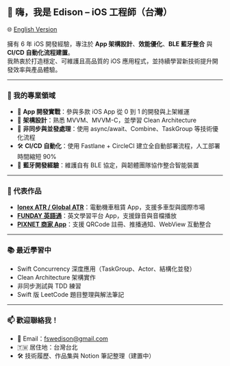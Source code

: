 ## 👋 嗨，我是 Edison – iOS 工程師（台灣）

🌐 [English Version](./README.md)

擁有 6 年 iOS 開發經驗，專注於 **App 架構設計**、**效能優化**、**BLE 藍牙整合** 與 **CI/CD 自動化流程建置**。  
我熱衷於打造穩定、可維護且高品質的 iOS 應用程式，並持續學習新技術提升開發效率與產品體驗。

---

### 🚀 我的專業領域

- 📱 **App 開發實戰**：參與多款 iOS App 從 0 到 1 的開發與上架維運  
- 🔧 **架構設計**：熟悉 MVVM、MVVM-C，並學習 Clean Architecture  
- 🔄 **非同步與並發處理**：使用 async/await、Combine、TaskGroup 等技術優化流程  
- 🛠 **CI/CD 自動化**：使用 Fastlane + CircleCI 建立全自動部署流程，人工部署時間縮短 90%  
- 📡 **藍牙開發經驗**：維護自有 BLE 協定，與韌體團隊協作整合智能裝置

---

### 📱 代表作品

- [**Ionex ATR / Global ATR**](https://apps.apple.com/tw/app/ionexatr/id1475220534)：電動機車租賃 App，支援多車型與國際市場
- [**FUNDAY 英語通**](https://apps.apple.com/tw/app/funday%E8%8B%B1%E8%AA%9E%E9%80%9A/id1476363900)：英文學習平台 App，支援錄音與音檔播放
- [**PIXNET 商家 App**](https://apps.apple.com/tw/app/%E7%97%9E%E5%AE%A2%E9%82%A6-%E5%8F%B0%E7%81%A3%E4%BA%BA%E7%9A%84%E4%BA%92%E5%8B%95%E7%94%9F%E6%B4%BB%E7%99%BE%E7%A7%91/id1381323733)：支援 QRCode 註冊、推播通知、WebView 互動整合

---

### 📚 最近學習中

- Swift Concurrency 深度應用（TaskGroup、Actor、結構化並發）
- Clean Architecture 架構實作
- 非同步測試與 TDD 練習
- Swift 版 LeetCode 題目整理與解法筆記

---

### 📫 歡迎聯絡我！

- 📧 Email：fswedison@gmail.com  
- 🇹🇼 居住地：台灣台北  
- 🛠 技術履歷、作品集與 Notion 筆記整理（建置中）
